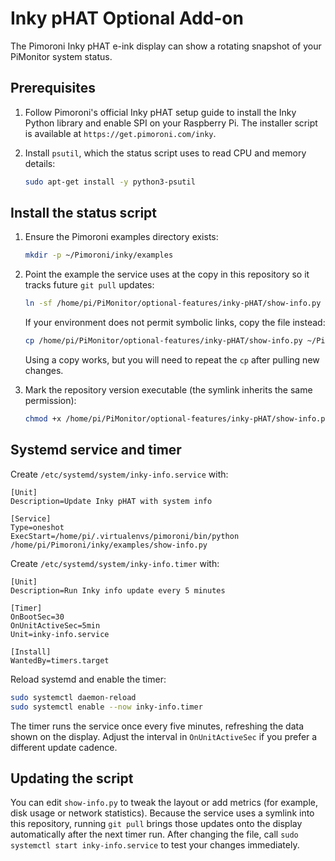 ﻿# Inky pHAT Optional Add-on

The Pimoroni Inky pHAT e-ink display can show a rotating snapshot of your PiMonitor system status.

## Prerequisites

1. Follow Pimoroni's official Inky pHAT setup guide to install the Inky Python library and enable SPI on your Raspberry Pi. The installer script is available at `https://get.pimoroni.com/inky`.
2. Install `psutil`, which the status script uses to read CPU and memory details:

   ```bash
   sudo apt-get install -y python3-psutil
   ```

## Install the status script

1. Ensure the Pimoroni examples directory exists:

   ```bash
   mkdir -p ~/Pimoroni/inky/examples
   ```

2. Point the example the service uses at the copy in this repository so it tracks future `git pull` updates:

   ```bash
   ln -sf /home/pi/PiMonitor/optional-features/inky-pHAT/show-info.py ~/Pimoroni/inky/examples/show-info.py
   ```

   If your environment does not permit symbolic links, copy the file instead:

   ```bash
   cp /home/pi/PiMonitor/optional-features/inky-pHAT/show-info.py ~/Pimoroni/inky/examples/show-info.py
   ```

   Using a copy works, but you will need to repeat the `cp` after pulling new changes.

3. Mark the repository version executable (the symlink inherits the same permission):

   ```bash
   chmod +x /home/pi/PiMonitor/optional-features/inky-pHAT/show-info.py
   ```

## Systemd service and timer

Create `/etc/systemd/system/inky-info.service` with:

```
[Unit]
Description=Update Inky pHAT with system info

[Service]
Type=oneshot
ExecStart=/home/pi/.virtualenvs/pimoroni/bin/python /home/pi/Pimoroni/inky/examples/show-info.py
```

Create `/etc/systemd/system/inky-info.timer` with:

```
[Unit]
Description=Run Inky info update every 5 minutes

[Timer]
OnBootSec=30
OnUnitActiveSec=5min
Unit=inky-info.service

[Install]
WantedBy=timers.target
```

Reload systemd and enable the timer:

```bash
sudo systemctl daemon-reload
sudo systemctl enable --now inky-info.timer
```

The timer runs the service once every five minutes, refreshing the data shown on the display. Adjust the interval in `OnUnitActiveSec` if you prefer a different update cadence.

## Updating the script

You can edit `show-info.py` to tweak the layout or add metrics (for example, disk usage or network statistics). Because the service uses a symlink into this repository, running `git pull` brings those updates onto the display automatically after the next timer run. After changing the file, call `sudo systemctl start inky-info.service` to test your changes immediately.
